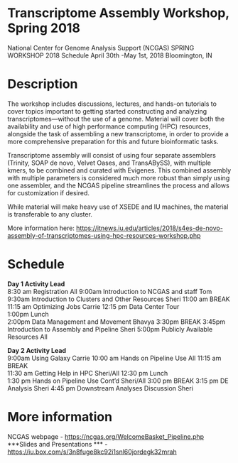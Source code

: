 # Transcriptome Assembly Workshop, Spring 2018
National Center for Genome Analysis Support (NCGAS) SPRING WORKSHOP 2018 Schedule
April 30th -May 1st, 2018 
Bloomington, IN

# Description 
The workshop includes discussions, lectures, and hands-on tutorials to cover topics important to getting started constructing and analyzing transcriptomes—without the use of a genome. Material will cover both the availability and use of high performance computing (HPC) resources, alongside the task of assembling a new transcriptome, in order to provide a more comprehensive preparation for this and future bioinformatic tasks.

Transcriptome assembly will consist of using four separate assemblers (Trinity, SOAP de novo, Velvet Oases, and TransABySS), with multiple kmers, to be combined and curated with Evigenes. This combined assembly with multiple parameters is considered much more robust than simply using one assembler, and the NCGAS pipeline streamlines the process and allows for customization if desired. 

While material will make heavy use of XSEDE and IU machines, the material is transferable to any cluster.

More information here: https://itnews.iu.edu/articles/2018/s4es-de-novo-assembly-of-transcriptomes-using-hpc-resources-workshop.php

# Schedule 
**Day 1			  Activity							                                      Lead**  
8:30 am		  Registration							                                  All
9:00am		  Introduction to NCGAS and staff			                        Tom
9:30am		  Introduction to Clusters and Other Resources		            Sheri
11:00 am		BREAK				
11:15 am		Optimizing Jobs						                                  Carrie
12:15 pm		Data Center Tour						
1:00pm		  Lunch		
2:00pm		  Data Management and Movement				                        Bhavya
3:30pm		  BREAK
3:45pm		  Introduction to Assembly and Pipeline			                  Sheri
5:00pm		  Publicly Available Resources					                      All

**Day 2			  Activity							                                      Lead**        
9:00am		  Using Galaxy							                                  Carrie
10:00 am		Hands on Pipeline Use					                               All
11:15 am		BREAK	
11:30 am		Getting Help in HPC						                              Sheri/All
12:30 pm		Lunch		
1:30 pm		  Hands on Pipeline Use Cont’d				                        Sheri/All
3:00 pm		  BREAK
3:15 pm		  DE Analysis 							                                  Sheri
4:45 pm 		Downstream Analyses Discussion				                      Sheri

# More information 
NCGAS webpage - https://ncgas.org/WelcomeBasket_Pipeline.php
***Slides and Presentations *** - https://iu.box.com/s/3n8fuge8kc92i1snl60jordegk32mrah
